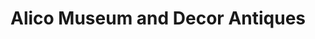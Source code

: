 ---
title: "Alico Museum and Decor Antiques"
url: /slm-abd/alico-museum-and-decor-antiques/
shop: antiques
---